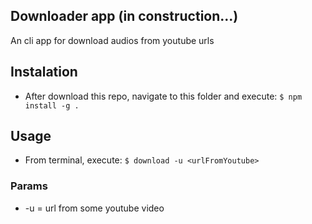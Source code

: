 ## Downloader app (in construction...)

An cli app for download audios from youtube urls

## Instalation

- After download this repo, navigate to this folder and execute: `$ npm install -g .`

## Usage

- From terminal, execute: `$ download -u <urlFromYoutube>`

### Params

- -u = url from some youtube video
